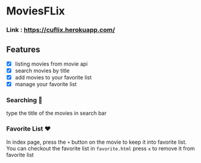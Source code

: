# MoviesFLix

### Link : https://cuflix.herokuapp.com/

## Features
- [x] listing movies from movie api
- [x] search movies by title
- [x] add movies to your favorite list
- [x] manage your favorite list

### Searching :mag_right:
type the title of the movies in search bar
### Favorite List	:heart:
In index page, press the `+` button on the movie to keep it into favorite list.
You can checkout the favorite list in `favorite.html`
press `x` to remove it from favorite list

